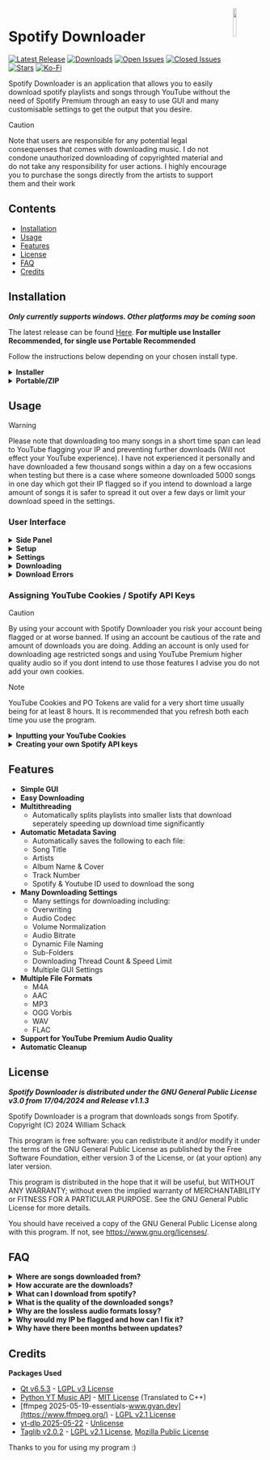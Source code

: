 <img src="https://github.com/ChazzBurger/Spotify-Downloader/assets/54973797/0998c0ca-bc59-4cb4-a9f5-76956d3bbe27" align="right" width="12%" height="12%">

# Spotify Downloader
[![Latest Release](https://img.shields.io/github/v/release/WilliamSchack/Spotify-Downloader?label=Latest%20Release&color=007ec6)](https://github.com/ChazzBurger/Spotify-Downloader/releases)
[![Downloads](https://img.shields.io/github/downloads/WilliamSchack/Spotify-Downloader/total?label=Downloads&color=007ec6)](https://github.com/ChazzBurger/Spotify-Downloader/releases)
[![Open Issues](https://img.shields.io/github/issues/WilliamSchack/Spotify-Downloader?label=Issues)](https://github.com/ChazzBurger/Spotify-Downloader/issues?q=is%3Aissue+is%3Aopen)
[![Closed Issues](https://img.shields.io/github/issues-closed/WilliamSchack/Spotify-Downloader?label=Issues)](https://github.com/ChazzBurger/Spotify-Downloader/issues?q=is%3Aissue+is%3Aclosed)
[![Stars](https://img.shields.io/github/stars/WilliamSchack/Spotify-Downloader?label=Stars&color=007ec6)](https://github.com/ChazzBurger/Spotify-Downloader/stargazers)
[![Ko-Fi](https://img.shields.io/badge/Support%20Development-FF5a16?style=flat&logo=Ko-fi&logoColor=FF5a16&label=ko-fi)](https://ko-fi.com/williamschack)

Spotify Downloader is an application that allows you to easily download spotify playlists and songs through YouTube without the need of Spotify Premium through an easy to use GUI and many customisable settings to get the output that you desire.

> [!CAUTION]
> Note that users are responsible for any potential legal consequenses that comes with downloading music. I do not condone unauthorized downloading of copyrighted material and do not take any responsibility for user actions. I highly encourage you to purchase the songs directly from the artists to support them and their work

## Contents
- [Installation](#installation)
- [Usage](#usage)
- [Features](#features)
- [License](#license)
- [FAQ](#faq)
- [Credits](#credits)

## Installation
***Only currently supports windows. Other platforms may be coming soon***

The latest release can be found [Here](https://github.com/WilliamSchack/Spotify-Downloader/releases/latest). **For multiple use Installer Recommended, for single use Portable Recommended**

Follow the instructions below depending on your chosen install type.

<details>
<summary><b> Installer </b></summary>

---
    
*Note: Installer requires administrator privileges otherwise install will fail*

**IF A WINDOW COMES UP SHOWING "Windows protected your PC" click:**
- More Info
- Run Anyway

<details>
<summary><b> Reasoning Behind This </b></summary>

This popup generally comes up when windows defender does not know much about a program being installed without a publisher. Since my program is not verified by microsoft, this will show up on first launch for almost everyone.
There is not really anything that I can do about this.

</details>

---

**Choose your install location. Default is "C:/Program Files/Spotify Downloader" but you can change this to anywhere you like.**

*Note: If the program is already installed in the chosen location, it will overwrite and update the old install*
> <img src="https://github.com/WilliamSchack/Spotify-Downloader/assets/54973797/ed720dd2-1862-4247-8714-b1ba9f8b3c4c" width="50%" height="50%">

**Select the Spotify Downloader component (selected by default)**
> <img src="https://github.com/WilliamSchack/Spotify-Downloader/assets/54973797/8d64c8a9-1453-4b2d-b2ee-cf40742f31d3" width="50%" height="50%">

**The program will add a shortcut to the start menu and the name can be changed here**
> <img src="https://github.com/WilliamSchack/Spotify-Downloader/assets/54973797/0a8b4ec7-8fd1-41ea-a522-0182c0f0ebca" width="50%" height="50%">

**Click install and wait for the installer to finish**
> <img src="https://github.com/WilliamSchack/Spotify-Downloader/assets/54973797/d4e1628a-031a-4735-b454-ecb5b2cea886" width="50%" height="50%">

**Now click Finish and the program is ready to be ran**
> <img src="https://github.com/WilliamSchack/Spotify-Downloader/assets/54973797/563d6a7a-2c8c-47ab-b45e-00d4c8939ab9" width="50%" height="50%">

You can open the program through the start menu or from the installed location through "Spotify Downloader.exe"

---

</details>

<details>
<summary><b> Portable/ZIP </b></summary>

---

**Unzip the file to any location through your chosen unzipping software.**
> <img src="https://github.com/WilliamSchack/Spotify-Downloader/assets/54973797/acdfb267-7f91-49be-8c93-aca623b8749f" width="50%" height="50%">

**The program can now be ran through "Spotify Downloader.exe"**
> <img src="https://github.com/WilliamSchack/Spotify-Downloader/assets/54973797/2e7771fe-1ab3-4e7f-a040-befb0fc6f8da" width="50%" height="50%">

---

</details>

## Usage

> [!WARNING]
> Please note that downloading too many songs in a short time span can lead to YouTube flagging your IP and preventing further downloads (Will not effect your YouTube experience). I have not experienced it personally and have downloaded a few thousand songs within a day on a few occasions when testing but there is a case where someone downloaded 5000 songs in one day which got their IP flagged so if you intend to download a large amount of songs it is safer to spread it out over a few days or limit your download speed in the settings.

### User Interface

<details>
<summary><b> Side Panel</b></summary>

---

***Note: Icon colour can be toggled to white by changing the Sidebar Icons Colour setting***

<img src="https://github.com/user-attachments/assets/17c8f5bf-f438-4837-9786-4c141784748c" width="4%" height="4%">

<br/>

**Download Screen Button**
- Takes you to the setup or processing screen depending on if a download is started or not

**Error Screen Button**
- Takes you to the previous download's song errors
- ***Note: Button is non-interactable and faded if no previous download has errors***

**Settings Screen Button**
- Takes you to the settings screen

**Donate Button**
- Click to donate and support the development of this program
- ***Note: Opens in browser***

**Update Button**
- Click to check for updates
- The icon will change state depending on the checking status, and if an update is available or not
- If an update is available it will redirect you to the newest github release
    - ***Note: Opens in browser***

**Submit Bug Button**
- Click to submit an issue to the github repo
- ***Note: Opens in browser***

**Help Button**
- Click to access the help documentation (What you are reading now)
- ***Note: Opens in browser***

---

</details>

<details>
<summary><b> Setup </b></summary>

---

<img src="https://github.com/user-attachments/assets/35c16d15-a3fb-474d-8719-7be92f97171c" width="50%" height="50%">

**Download Status**
- Shows the result of the last download

**Enter Song/Playlist URL**
- The URL to your songs you would like to download
- You can click the paste button directly to the right to input the copied text from your clipboard into the input
- Accepts:
    - Singlular Songs
    - Playlists
    - Albums

*Note: Your playlist or album must be public or else it will not work*

<details>
<summary><b> How To Find Your URL </b></summary>

**In App**
- Right click Your chosen song or playlist
- Share
- Copy link to playlist
> <img src="https://github.com/WilliamSchack/Spotify-Downloader/assets/54973797/7114f20e-9176-4e5b-990b-421f59ff8343" width="50%" height="50%">

**In Browser**
- Click on your playlist or song
- Copy the URL
> <img src="https://github.com/WilliamSchack/Spotify-Downloader/assets/54973797/409a2b15-1c9a-48d7-a9a1-3b505b699b5a" width="50%" height="50%">

</details>

**Select A Save Location**
- The path to your download location
- You can click the browse button directly to the right to browse to a location
- ***Note: Saved between sessions***

---
    
</details>

<details>
<summary><b> Settings </b></summary>
    
---

***Note: All settings are saved between sessions***

### Output

<img src="https://github.com/user-attachments/assets/dc5546e5-a683-475a-949d-7f8dcbdc900d" width="50%" height="50%">
<img src="https://github.com/user-attachments/assets/e2867fa6-584b-4a30-9b9e-6bf772b0bb02" width="50%" height="50%">

**Overwrite Existing Files - Recommended: OFF**
- If enabled, downloading will overwrite previously downloaded files or not

**Codec - Recommended: M4A**
- The format the each song will be output as
- ***Note: All formats will be converted from M4A and as a result WAV & FLAC are lossy and only implemented for convenience***

**Codec Details**
- Displays conversion details to remind that it is converted from an M4A file
- Shows what type of metadata is used for the selected format
- Shows warnings in red when something is different (No cover art for example)

**Normalize Volume - Recommended: ON, -14dB**
- If enabled, changes the value of all songs to the same depending on its average volume.  
    - Quite: -17dB
    - Normal: -14dB
    - Loud: -11dB

**Audio Bitrate - Recommended: 128kb/s**
- Sets the output quality of each song downloaded
- The quality range will change depending on the codec and if you have YouTube Premium
- **Non-MP3 (No Premium / Premium)**
    - High Quality: 128kb/s, 256kb/s
    - Good Quality: 92kb/s, 192kb/s
    - Low Quality:  64kb/s, 128kb/s
- **MP3 (No Premium / Premium)**
	- High Quality: 192kb/s, 320kb/s
    - Good Quality: 160kb/s, 256kb/s
    - Low Quality:  128kb/s, 192kb/s
	

**Average File Size**
- Displays a estimated file size based on the chosen bitrate
- The file size is different for if you use a compressed or PCM file format
- Compressed File Size (MB) = (bitrate(kbs) * duration seconds) / 8) / 1024
- PCM File Size (MB) = (44.1 * (16 / 8) * 2 * duration seconds) / 1024
  - PCM files use a preset 44.1kHz, 16 bits, & 2 channels
  - Calculation without preset is (Sample Rate * (Bits Per Sample / 8) * Channels * Seconds) / 1024
- ***Does not take into account metadata, an extra ~0.9MB is added***

**Track Number**
- The track number that will be assigned to the metadata
  - **Playlist** - The playlist track number
  - **Album** - The album track number
  - **Disk** - The disk number

**File Name**
- Enclosing tag input sets the characters to open and close a tag
    - Left character sets the opening input
    - Right character sets the closing input
- File Name Input sets the output name of each song.
    - Each tag must be enclosed with the characters set in the left input field
- Can only include the currently implemented tags listed below

**Sub Folders**
- Enclosing tag input sets the characters to open and close a tag
    - Left character sets the opening input
    - Right character sets the closing input
- Sub Folders Input sets the sub folders within the chosen directory that each song will be saved to
    - Each tag must be enclosed with the characters set in the left input field
- Can only include the currently implemented tags listed below

**Tags**
- These are the tags that can be used by the File Name & Sub Folders settings
	- **Song Name** - Name of the song
    - **Album Name** - Name of the album
    - **Song Artist** - Name of the first artist of a song
    - **Song Artists** - Names of each artist of a song "Artist1, Artist2, Artist3, ..."
    - **Album Artist** - Name of the first artist of the songs album
    - **Album Artists** - Names of each artist of a songs album "Artist1, Artist2, Artist3, ..."
    - **Codec** - The codec of the downloaded song
    - **Track Number** - The currently assigned track number
    - **Playlist Track Number** - Track number in the playlist (Only works when downloading a playlist)
    - **Album Track Number** - Track number in the album
    - **Disk Number** - Track disk number
    - **Song Time Seconds** - Time of the song in seconds
    - **Song Time Minutes** - Time of the song in minutes "01.23"
    - **Song Time Hours** - Time of the song in hours "00.01.23"
    - **Year** - Release Year of the song
    - **Month** - Release month of the song
    - **Day** - Release day of the song
    - **Codec** - The codec of the downloaded song

### Downloading

<img src="https://github.com/user-attachments/assets/d3c5d278-5bab-4a7c-82f6-69c0128029d9" width="50%" height="50%">
<img src="https://github.com/user-attachments/assets/4bd4a04b-1b38-4dd2-8be4-af4a1cb43b3d" width="50%" height="50%">

**Show Status Notifications - Default: ON**
- If enabled, notifications will show when notable events happen during downloading to notify you incase it is in the background

**Downloader Threads - Recommended: 6**
- The amount of threads used while downloading songs. This will control how many songs download simultaneously but large values can negatively effect CPU usage. Cannot be changed during download.

**Download Speed Limit - Recommended: 0MB/s**
- The speed limit to downloading songs in MB/s. A value of 0 is uncapped

**YouTube Cookies**
- The YouTube cookies used for downloading songs. Used to download songs with age restrictions and at a higher quality with YouTube Premium
- Has Clear, Paste, & Help buttons

**PO Token**
- The PO Token used to authenticate your cookies and reduce the risk of your account being flagged
- Has Clear, Paste, & Help buttons

***For help inputting your own YouTube cookies, view the lower section titled "Inputting your YouTube Cookies""***

**Spotify Client ID**
- Spotify API Client ID used for fetching songs
- Has Clear, Paste, & Help buttons
- **If empty uses the default Spotify API Client ID**

**Spotify Client Secret**
- Spotify API Client Secret used for fetching songs
- Has Clear, Paste, & Help buttons
- **If empty uses the default Spotify API Client Secret**

***For help creating your own spotify app and keys, view the lower section titled "Creating your own Spotify API keys"***

### Interface

<img src="https://github.com/user-attachments/assets/299655c8-acd1-4b83-9a0b-32f38ab401b2" width="50%" height="50%">

**Downloader Thread UI - Recommended: Compact**
- Changes the style of each thread UI while downloading
- **Compact:** Newer compact and smaller design
- **Original:** Older larger design, spaces out details
- **Dynamic:** Switches between compact and original depending on threads used to fit the screen

**Sidebar Icons Colour - Default: ON**
- Enables colour for the sidebar icons

**Check For Updates - Default: ON**
- Toggles if the app checks for updates when launching

---
    
</details>

<details>
<summary><b> Downloading </b></summary>
    
---

<img src="https://github.com/user-attachments/assets/f5ba738f-8fa4-4bdd-a697-fb802c544e97" width="50%" height="50%">

Each track downloading will show its:
- Cover image
- Downloading index on that thread
- Title
- Artist(s)
- Progress Percent
- Downloading Status

You can see your total download progress on the counter at the bottom left.

**Download Progress**
- Shows your total download progress
    - Located in the bottom left corner

**Pause Button**
- Pauses all current downloads

**Cancel Button**
- Cancels the current download and returns to the setup screen

**Settings Button**
- Opens the settings menu, download continues in the background while open

---
    
</details>

<details>
<summary><b> Download Errors </b></summary>
    
---

<img src="https://github.com/user-attachments/assets/ff63eee3-9a3a-4912-a288-52f2576b504d" width="50%" height="50%">

Shows all of the songs that failed to download due to various reasons that will be listed below each song

---
    
</details>

### Assigning YouTube Cookies / Spotify API Keys

> [!CAUTION]
> By using your account with Spotify Downloader you risk your account being flagged or at worse banned. If using an account be cautious of the rate and amount of downloads you are doing. Adding an account is only used for downloading age restricted songs and using YouTube Premium higher quality audio so if you dont intend to use those features I advise you do not add your own cookies.

> [!NOTE]
> YouTube Cookies and PO Tokens are valid for a very short time usually being for at least 8 hours. It is recommended that you refresh both each time you use the program.

<details>
<summary><b> Inputting your YouTube Cookies</b></summary>

---

***YouTube Cookies are not required***

**The way of retrieving cookies and PO Tokens will vary from browser to browser but I will put the general steps with some browser specific instructions below. There are also images in each of the dropdowns if needed**

***It is recommended you do the following steps in a private/incognito window so the cookies are not effected by general use***

### Retrieving Your YouTube Cookies

First open [YouTube Music](https://music.youtube.com/) and sign in with the account you wish to use

If you are using premium and want higher quality downloads you will first need to go to your settings and change the Audio Quality to High

<details>
<summary><b> How To Change YT Music Audio Quality</b></summary>
	
> <img src="https://github.com/user-attachments/assets/0f8fa4a8-0f25-4726-993c-1944fe10dd22" width="50%" height="50%">
> <img src="https://github.com/user-attachments/assets/489980fc-e043-427a-8c06-e87ccd3ab31c" width="50%" height="50%">

</details>

Now retrieve your netscape formatted cookies from YouTube

There are many ways to do this but I use the extension **Cookie-Editor** ([Firefox](https://addons.mozilla.org/en-US/firefox/addon/cookie-editor/)) ([Chrome](https://chromewebstore.google.com/detail/cookie-editor/hlkenndednhfkekhgcdicdfddnkalmdm)) ([Edge](https://microsoftedge.microsoft.com/addons/detail/cookieeditor/neaplmfkghagebokkhpjpoebhdledlfi))

<details>
<summary><b> Exporting cookies using Cookie-Editor</b></summary>

Open the extension and export your cookies as netscape

> <img src="https://github.com/user-attachments/assets/61ffae4c-cd2d-4c8a-b52b-9c23174e5d8e" width="50%" height="50%">
> <img src="https://github.com/user-attachments/assets/b719478e-490c-4956-88a0-ea06de6166c6" width="50%" height="50%">

</details>

Now that you have got the cookies in your clipboard, paste them into the downloading settings in the Spotify Downloader
> <img src="https://github.com/user-attachments/assets/1fe7e9d2-99f6-4579-ac3e-a5efb49b3ad1" width="50%" height="50%">

### Retrieving Your PO Token

Getting the PO Token is a bit more complicated but if you are having trouble view the browser specific images below

Open your browsers developer console (Usually F12) and go to the network tab. In the filter section enter "googlevideo.com" to only show results under the googlevideo.com domain

Now navigate to a song and start playing it. You will notice that some results now popup in the network tab. Click on any of them

In the headers tab look for the POST Url and find the argument "pot". Copy everything to the right of the "=" and to the left of the "&" before the next argument

<details>
<summary><b> Firefox</b></summary>
	
> <img src="https://github.com/user-attachments/assets/e957ee3f-9346-456d-b8b2-323d456299e1" width="50%" height="50%">
> <img src="https://github.com/user-attachments/assets/c0e48308-719e-461d-8a48-c309ac2bb70f" width="50%" height="50%">

</details>

<details>
<summary><b> Chrome/Edge</b></summary>

> <img src="https://github.com/user-attachments/assets/a571a6f5-0648-4f62-a4d7-bfd1742df6e5" width="50%" height="50%">
> <img src="https://github.com/user-attachments/assets/871d9412-2ca5-4d67-99b9-b9e4bd869c2e" width="50%" height="50%">

</details>

Now take the copied PO Token and paste it into the downloading settings in the Spotify Downloader

> <img src="https://github.com/user-attachments/assets/5b566303-6827-4604-bd8f-ed7de5e971d2" width="50%" height="50%">

---

</details>

<details>
<summary><b> Creating your own Spotify API keys </b></summary>

---
 
***Spotify API Keys are not required***
 
Go to the [spotify developer dashboard](https://developer.spotify.com/dashboard) and sign in with your spotify account *(Can be any it doesnt matter)*

Click the "Create app" button and input the following fields:

<img src="https://github.com/user-attachments/assets/5d999095-874d-4929-a40a-9ebdce8501c0" width="50%" height="50%">

- **App Name:** Anything you like
- **App Description:** Anything you like
- **Redirect URIs:** *(For each input them and click the "Add" button on the right)*
  - http://127.0.0.1:1337/callback
  - http://localhost:8888/callback
-  **Which API/SDKs are you planning to use?** Tick "Web API"

Once you have read and accepted Spotify's [Developer Terms of Service](https://developer.spotify.com/terms) and [Design Guidelines](https://developer.spotify.com/documentation/design) you can click the "Save" button at the bottom

Now in the app page, click the "Settings" button at the top right

In this menu click the "View client secret" button to access the secret and now you have both the Client ID and Client Secret. Copy these both into the respective fields in the Spotify Downloader and it will now use your keys

<img src="https://github.com/user-attachments/assets/8a46ffde-38cd-4486-bccd-303775746c89" width="50%" height="50%">

---

</details>

## Features

- **Simple GUI**
- **Easy Downloading**
- **Multithreading**
    - Automatically splits playlists into smaller lists that download seperately speeding up download time significantly
- **Automatic Metadata Saving**
    - Automatically saves the following to each file:
    - Song Title
    - Artists
    - Album Name & Cover
    - Track Number
    - Spotify & Youtube ID used to download the song
- **Many Downloading Settings**
    - Many settings for downloading including:
    - Overwriting
    - Audio Codec
    - Volume Normalization
    - Audio Bitrate
    - Dynamic File Naming
    - Sub-Folders
    - Downloading Thread Count & Speed Limit
    - Multiple GUI Settings
- **Multiple File Formats**
    - M4A
    - AAC
    - MP3
    - OGG Vorbis
    - WAV
    - FLAC
- **Support for YouTube Premium Audio Quality**
- **Automatic Cleanup**

## License
***Spotify Downloader is distributed under the GNU General Public License v3.0 from 17/04/2024 and Release v1.1.3***

Spotify Downloader is a program that downloads songs from Spotify.
Copyright (C) 2024  William Schack

This program is free software: you can redistribute it and/or modify
it under the terms of the GNU General Public License as published by
the Free Software Foundation, either version 3 of the License, or
(at your option) any later version.

This program is distributed in the hope that it will be useful,
but WITHOUT ANY WARRANTY; without even the implied warranty of
MERCHANTABILITY or FITNESS FOR A PARTICULAR PURPOSE.  See the
GNU General Public License for more details.

You should have received a copy of the GNU General Public License
along with this program.  If not, see <https://www.gnu.org/licenses/>.

## FAQ
<details>
<summary><b>Where are songs downloaded from?</b></summary>
Despite what the title implies, songs are actually downloaded from youtube. The program retrieves the data of each song from spotify and uses a combination of the duration, title, artists, album, and views in special cases, to determine which songs on youtube correspond to those on spotify. You can find the algorithm behind this in <a href="https://github.com/search?q=repo%3AWilliamSchack%2FSpotify-Downloader+Song%3A%3ASearchForSong&type=code">Song.cpp under SearchForSong</a>.
</details>

<details>
<summary><b>How accurate are the downloads?</b></summary>
The downloads are almost always accurate and have only few times has downloaded the incorrect song being usually covers of a song. If the song is not on youtube at all, it will not download the song if there are no extremely similar songs in title, artists, duration, etc. After roughly 500 songs tested over many artists and genres I have only gotten around 5-10 incorrect which were all covers of songs that were not on youtube. You can find the algorithm behind this in <a href="https://github.com/search?q=repo%3AWilliamSchack%2FSpotify-Downloader+Song%3A%3ASearchForSong&type=code">Song.cpp under SearchForSong</a>.
</details>

<details>
<summary><b>What can I download from spotify?</b></summary>
You can download a playlist, album, episode, or individual songs. You also cannot download all songs from a given artist but if you need to get around this the only suggestion I have is to compile all of their songs into a playlist and input that into the program but I may have a look into supporting this in the future. If you need any help finding the link for your music, there is a guide <a href="https://github.com/WilliamSchack/Spotify-Downloader?tab=readme-ov-file#usage">Here</a> under Setup > How To Find Your URL.
</details>

<details>
<summary><b>What is the quality of the downloaded songs?</b></summary>
The audio quality of each song can be configured in the settings ranging from 33-256kb/s with an mp3 file, and 33-128kb/s for everything else in steps of 32 (excluding 33). The program downloads the highest quality stream from youtube usually being around a 128kb/s m4a file and converts it to the desired quality.
</details>

<details>
<summary><b>Why are the lossless audio formats lossy?</b></summary>
Each file is downloaded as an M4A format through youtube at approx ~128kb/s. This is then later converted to the codec chosen in the settings. Because of this formats like WAV that are usually lossless will still have the quality of that M4A file and the quality cannot be increased further. Lossless audio formats where only implemented as it may be easier for some people to download it with those formats if they require them rather than converting each file themselves.
</details>

<details>
<summary><b>Why would my IP be flagged and how can I fix it?</b></summary>
Downloading too many songs in a short time span can lead to YouTube flagging your IP and prevent further downloads (Will not effect your YouTube experience). I have not experienced it personally and have downloaded a few thousand songs within a day on a few occasions when testing but there is a case where someone downloaded 5000 songs in one day which got their IP flagged so it is only administered on overuse. I have no control over when YouTube flags your IP or have any clue what the threshold is but after it has been done there isn't much I can do. The only suggestion I have is to disable your VPN as its IP may have been previously flagged if you have one enabled or try using one if not. 
</details>

<details>
<summary><b>Why have there been months between updates?</b></summary>
When I first created this project I has a lot of free time on my hands and was able to work on it for as long as I wanted, but now I have other responsibilities that are taking up a good chunk of my time and there are other projects that I work on outside of this one so I just do not have the time to work on this constantly. This project is being made out of passion and I do work on it often enough to now release updates hopefully monthly and if not bi-monthly, but do not let that put you off as I enjoy working on this project and no matter the breaks that I have taken, this will continue to be developed. If anything does happen where I am unable to work on the project anymore, I will update the readme to reflect that.
</details>

## Credits
**Packages Used**
- [Qt v6.5.3](https://www.qt.io/) - [LGPL v3 License](https://doc.qt.io/qt-6.5/lgpl.html)
- [Python YT Music API](https://github.com/sigma67/ytmusicapi) - [MIT License](https://github.com/sigma67/ytmusicapi/blob/main/LICENSE) (Translated to C++)
- [ffmpeg 2025-05-19-essentials-www.gyan.dev](https://www.ffmpeg.org/) - [LGPL v2.1 License](https://www.ffmpeg.org/legal.html)
- [yt-dlp 2025-05-22](https://github.com/yt-dlp/yt-dlp) - [Unlicense](https://github.com/yt-dlp/yt-dlp/blob/master/LICENSE)
- [Taglib v2.0.2](https://github.com/taglib/taglib) - [LGPL v2.1 License](https://github.com/taglib/taglib/blob/master/COPYING.LGPL), [Mozilla Public License](https://github.com/taglib/taglib/blob/master/COPYING.MPL)

Thanks to you for using my program :)